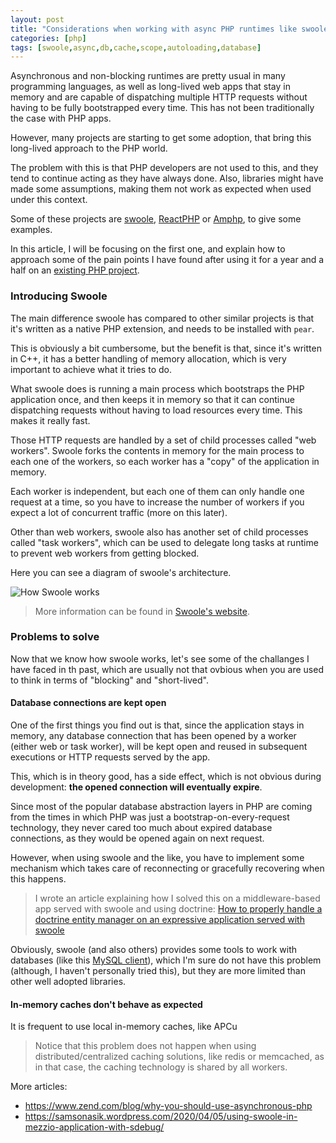 ```yaml
---
layout: post
title: "Considerations when working with async PHP runtimes like swoole"
categories: [php]
tags: [swoole,async,db,cache,scope,autoloading,database]
---
```


Asynchronous and non-blocking runtimes are pretty usual in many programming languages, as well as long-lived web apps that stay in memory and are capable of dispatching multiple HTTP requests without having to be fully bootstrapped every time. This has not been traditionally the case with PHP apps. 

However, many projects are starting to get some adoption, that bring this long-lived approach to the PHP world.

The problem with this is that PHP developers are not used to this, and they tend to continue acting as they have always done. Also, libraries might have made some assumptions, making them not work as expected when used under this context.

Some of these projects are [swoole](https://www.swoole.co.uk), [ReactPHP](https://reactphp.org/) or [Amphp](https://amphp.org/), to give some examples.

In this article, I will be focusing on the first one, and explain how to approach some of the pain points I have found after using it for a year and a half on an [existing PHP project](https://github.com/shlinkio/shlink).

### Introducing Swoole

The main difference swoole has compared to other similar projects is that it's written as a native PHP extension, and needs to be installed with `pear`.

This is obviously a bit cumbersome, but the benefit is that, since it's written in C++, it has a better handling of memory allocation, which is very important to achieve what it tries to do.

What swoole does is running a main process which bootstraps the PHP application once, and then keeps it in memory so that it can continue dispatching requests without having to load resources every time. This makes it really fast.

Those HTTP requests are handled by a set of child processes called "web workers". Swoole forks the contents in memory for the main process to each one of the workers, so each worker has a "copy" of the application in memory.

Each worker is independent, but each one of them can only handle one request at a time, so you have to increase the number of workers if you expect a lot of concurrent traffic (more on this later).

Other than web workers, swoole also has another set of child processes called "task workers", which can be used to delegate long tasks at runtime to prevent web workers from getting blocked.

Here you can see a diagram of swoole's architecture.

![How Swoole works](https://www.swoole.co.uk/images/how-swoole-works.png)

> More information can be found in [Swoole's website](https://www.swoole.co.uk/how-it-works).

### Problems to solve

Now that we know how swoole works, let's see some of the challanges I have faced in th past, which are usually not that ovbious when you are used to think in terms of "blocking" and "short-lived".

#### Database connections are kept open

One of the first things you find out is that, since the application stays in memory, any database connection that has been opened by a worker (either web or task worker), will be kept open and reused in subsequent executions or HTTP requests served by the app.

This, which is in theory good, has a side effect, which is not obvious during development: **the opened connection will eventually expire**.

Since most of the popular database abstraction layers in PHP are coming from the times in which PHP was just a bootstrap-on-every-request technology, they never cared too much about expired database connections, as they would be opened again on next request.

However, when using swoole and the like, you have to implement some mechanism which takes care of reconnecting or gracefully recovering when this happens.

> I wrote an article explaining how I solved this on a middleware-based app served with swoole and using doctrine: [How to properly handle a doctrine entity manager on an expressive application served with swoole](/2019/11/04/how-to-properly-handle-a-doctrine-entity-manager-on-an-expressive-application-served-with-swoole/)

Obviously, swoole (and also others) provides some tools to work with databases (like this [MySQL client](https://www.swoole.co.uk/docs/modules/swoole-async-mysql-client)), which I'm sure do not have this problem (although, I haven't personally tried this), but they are more limited than other well adopted libraries.

#### In-memory caches don't behave as expected

It is frequent to use local in-memory caches, like APCu

> Notice that this problem does not happen when using distributed/centralized caching solutions, like redis or memcached, as in that case, the caching technology is shared by all workers.




More articles:

* https://www.zend.com/blog/why-you-should-use-asynchronous-php
* https://samsonasik.wordpress.com/2020/04/05/using-swoole-in-mezzio-application-with-sdebug/

